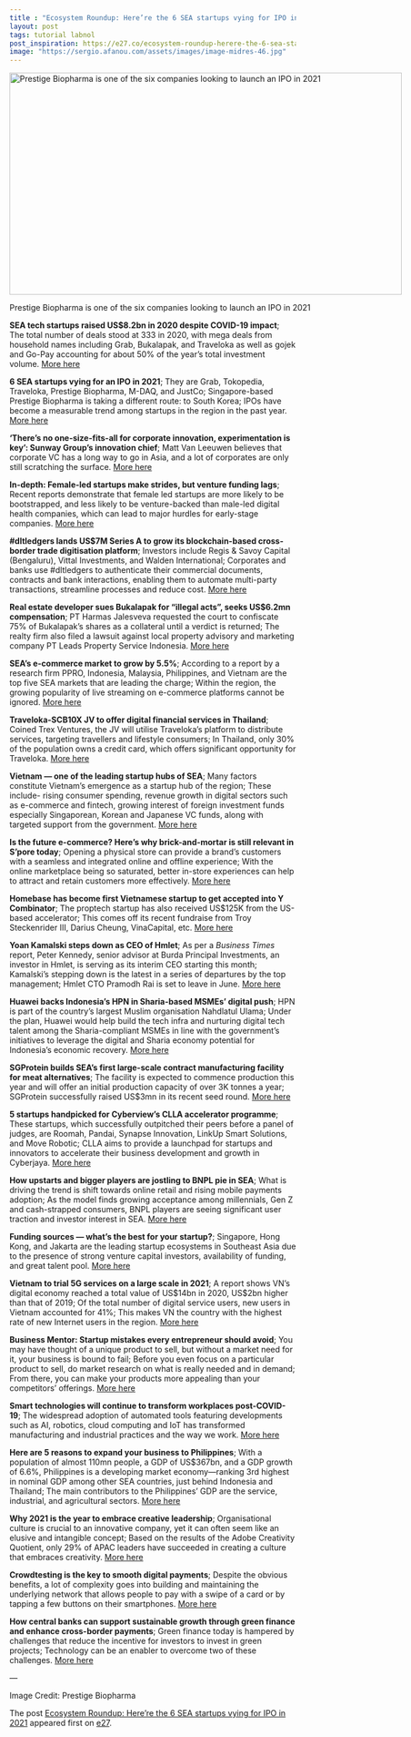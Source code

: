 ```yaml
---
title : "Ecosystem Roundup: Here’re the 6 SEA startups vying for IPO in 2021"
layout: post
tags: tutorial labnol
post_inspiration: https://e27.co/ecosystem-roundup-herere-the-6-sea-startups-vying-for-ipo-in-2021-20210329/
image: "https://sergio.afanou.com/assets/images/image-midres-46.jpg"
---
```


<div id="attachment_412240" style="width: 700px" class="wp-caption aligncenter"><img aria-describedby="caption-attachment-412240" loading="lazy" class="wp-image-412240 size-full" src="https://e27.co/wp-content/uploads/2021/03/Prestige_biopharma.png" alt="Prestige Biopharma is one of the six companies looking to launch an IPO in 2021" width="690" height="390" /><p id="caption-attachment-412240" class="wp-caption-text">Prestige Biopharma is one of the six companies looking to launch an IPO in 2021</p></div>
<p><strong>SEA tech startups raised US$8.2bn in 2020 despite COVID-19 impact</strong>; The total number of deals stood at 333 in 2020, with mega deals from household names including Grab, Bukalapak, and Traveloka as well as gojek and Go-Pay accounting for about 50% of the year’s total investment volume. <a rel="follow" href="https://www.techinasia.com/southeast-asian-tech-startups-raised-82b-2020-despite-covid19-impact">More here</a></p>
<p><strong>6 SEA startups vying for an IPO in 2021</strong>; They are Grab, Tokopedia, Traveloka, Prestige Biopharma, M-DAQ, and JustCo; Singapore-based Prestige Biopharma is taking a different route: to South Korea; IPOs have become a measurable trend among startups in the region in the past year. <a rel="follow" href="https://techcollectivesea.com/2021/03/26/6-southeast-asian-startups-vying-for-an-ipo-in-2021/">More here</a></p>
<p><strong>‘There’s no one-size-fits-all for corporate innovation, experimentation is key’: Sunway Group’s innovation chief</strong>; Matt Van Leeuwen believes that corporate VC has a long way to go in Asia, and a lot of corporates are only still scratching the surface. <a rel="follow" href="https://e27.co/theres-no-one-size-fits-all-for-corporate-innovation-experimentation-is-key-sunway-groups-innovation-chief-20210326/">More here</a></p>
<p><strong>In-depth: Female-led startups make strides, but venture funding lags</strong>; Recent reports demonstrate that female led startups are more likely to be bootstrapped, and less likely to be venture-backed than male-led digital health companies, which can lead to major hurdles for early-stage companies. <a rel="follow" href="https://www.mobihealthnews.com/news/depth-female-led-startups-make-strides-venture-funding-lags">More here</a></p>
<p><strong>#dltledgers lands US$7M Series A to grow its blockchain-based cross-border trade digitisation platform</strong>; Investors include Regis &amp; Savoy Capital (Bengaluru), Vittal Investments, and Walden International; Corporates and banks use #dltledgers to authenticate their commercial documents, contracts and bank interactions, enabling them to automate multi-party transactions, streamline processes and reduce cost. <a rel="follow" href="https://e27.co/dltledgers-lands-us7m-series-a-to-grow-its-blockchain-based-cross-border-trade-digitisation-platform-20210325/">More here</a></p>
<p><strong>Real estate developer sues Bukalapak for &#8220;illegal acts&#8221;, seeks US$6.2mn compensation</strong>; PT Harmas Jalesveva requested the court to confiscate 75% of Bukalapak&#8217;s shares as a collateral until a verdict is returned; The realty firm also filed a lawsuit against local property advisory and marketing company PT Leads Property Service Indonesia. <a rel="follow" href="https://e27.co/local-real-estate-developer-sued-bukalapak-for-illegal-acts-seeks-us6-2m-compensation-20210326/">More here</a></p>
<p><strong>SEA&#8217;s e-commerce market to grow by 5.5%</strong>; According to a report by a research firm PPRO, Indonesia, Malaysia, Philippines, and Vietnam are the top five SEA markets that are leading the charge; Within the region, the growing popularity of live streaming on e-commerce platforms cannot be ignored. <a rel="follow" href="https://www.asiatechdaily.com/e-commerce-trends-in-southeast-asia-2021/">More here</a></p>
<p><strong>Traveloka-SCB10X JV to offer digital financial services in Thailand</strong>; Coined Trex Ventures, the JV will utilise Traveloka&#8217;s platform to distribute services, targeting travellers and lifestyle consumers; In Thailand, only 30% of the population owns a credit card, which offers significant opportunity for Traveloka. <a rel="follow" href="https://e27.co/traveloka-scb10x-jv-to-offer-digital-financial-services-in-thailand-20210326/">More here</a></p>
<p><strong>Vietnam &#8212; one of the leading startup hubs of SEA</strong>; Many factors constitute Vietnam’s emergence as a startup hub of the region; These include- rising consumer spending, revenue growth in digital sectors such as e-commerce and fintech, growing interest of foreign investment funds especially Singaporean, Korean and Japanese VC funds, along with targeted support from the government. <a rel="follow" href="https://www.asiatechdaily.com/vietnam-one-of-the-leading-startup-hubs-of-southeast-asia/">More here</a></p>
<p><strong>Is the future e-commerce? Here’s why brick-and-mortar is still relevant in S’pore today</strong>; Opening a physical store can provide a brand’s customers with a seamless and integrated online and offline experience; With the online marketplace being so saturated, better in-store experiences can help to attract and retain customers more effectively. <a rel="follow" href="https://vulcanpost.com/738114/why-brick-and-mortar-is-relevant-despite-e-commerce/">More here</a></p>
<p><strong>Homebase has become first Vietnamese startup to get accepted into Y Combinator</strong>; The proptech startup has also received US$125K from the US-based accelerator; This comes off its recent fundraise from Troy Steckenrider III, Darius Cheung, VinaCapital, etc. <a rel="follow" href="https://e27.co/homebase-becomes-first-vietnamese-startup-to-be-accepted-into-y-combinator-20210326/">More here</a></p>
<p><strong>Yoan Kamalski steps down as CEO of Hmlet</strong>; As per a <em>Business Times </em>report, Peter Kennedy, senior advisor at Burda Principal Investments, an investor in Hmlet, is serving as its interim CEO starting this month; Kamalski’s stepping down is the latest in a series of departures by the top management; Hmlet CTO Pramodh Rai is set to leave in June. <a rel="follow" href="https://e27.co/yoan-kamalski-steps-down-as-ceo-of-hmlet-report-20210326/">More here</a></p>
<p><strong>Huawei backs Indonesia&#8217;s HPN in Sharia-based MSMEs&#8217; digital push</strong>; HPN is part of the country&#8217;s largest Muslim organisation Nahdlatul Ulama; Under the plan, Huawei would help build the tech infra and nurturing digital tech talent among the Sharia-compliant MSMEs in line with the government&#8217;s initiatives to leverage the digital and Sharia economy potential for Indonesia&#8217;s economic recovery. <a rel="follow" href="https://jakartaglobe.id/business/huawei-backs-nu-in-shariabased-msmes-digital-push">More here</a></p>
<p><strong>SGProtein builds SEA&#8217;s first large-scale contract manufacturing facility for meat alternatives</strong>; The facility is expected to commence production this year and will offer an initial production capacity of over 3K tonnes a year; SGProtein successfully raised US$3mn in its recent seed round. <a rel="follow" href="https://vegconomist.com/companies-and-portraits/sgprotein-builds-southeast-asias-first-large-scale-contract-manufacturing-facility-for-meat-alternatives/">More here</a></p>
<p><strong>5 startups handpicked for Cyberview&#8217;s CLLA accelerator programme</strong>; These startups, which successfully outpitched their peers before a panel of judges, are Roomah, Pandai, Synapse Innovation, LinkUp Smart Solutions, and Move Robotic; CLLA aims to provide a launchpad for startups and innovators to accelerate their business development and growth in Cyberjaya. <a rel="follow" href="https://www.digitalnewsasia.com/entrepreneurial-nation/five-startups-handpicked-cyberviews-clla-accelerator-programme">More here</a></p>
<p><strong>How upstarts and bigger players are jostling to BNPL pie in SEA</strong>; What is driving the trend is shift towards online retail and rising mobile payments adoption; As the model finds growing acceptance among millennials, Gen Z and cash-strapped consumers, BNPL players are seeing significant user traction and investor interest in SEA. <a rel="follow" href="https://www.dealstreetasia.com/stories/buy-now-pay-later-230987/">More here</a></p>
<p><strong>Funding sources &#8212; what’s the best for your startup?</strong>; Singapore, Hong Kong, and Jakarta are the leading startup ecosystems in Southeast Asia due to the presence of strong venture capital investors, availability of funding, and great talent pool. <a rel="follow" href="https://www.asiatechdaily.com/funding-sources-whats-best-for-your-startup/">More here</a></p>
<p><strong>Vietnam to trial 5G services on a large scale in 2021</strong>; A report shows VN&#8217;s digital economy reached a total value of US$14bn in 2020, US$2bn higher than that of 2019; Of the total number of digital service users, new users in Vietnam accounted for 41%; This makes VN the country with the highest rate of new Internet users in the region. <a rel="follow" href="https://opengovasia.com/vietnam-to-trial-5g-services-on-a-large-scale-in-2021/">More here</a></p>
<p><strong>Business Mentor: Startup mistakes every entrepreneur should avoid</strong>; You may have thought of a unique product to sell, but without a market need for it, your business is bound to fail; Before you even focus on a particular product to sell, do market research on what is really needed and in demand; From there, you can make your products more appealing than your competitors&#8217; offerings. <a rel="follow" href="https://news.abs-cbn.com/business/03/27/21/business-mentor-startup-mistakes-every-entrepreneur-should-avoid">More here</a></p>
<p><strong>Smart technologies will continue to transform workplaces post-COVID-19</strong>; The widespread adoption of automated tools featuring developments such as AI, robotics, cloud computing and IoT has transformed manufacturing and industrial practices and the way we work. <a rel="follow" href="https://hrasiamedia.com/global/smart-technologies-will-continue-to-transform-workplaces-post-covid-19/">More here</a></p>
<p><strong>Here are 5 reasons to expand your business to Philippines</strong>; With a population of almost 110mn people, a GDP of US$367bn, and a GDP growth of 6.6%, Philippines is a developing market economy—ranking 3rd highest in nominal GDP among other SEA countries, just behind Indonesia and Thailand; The main contributors to the Philippines’ GDP are the service, industrial, and agricultural sectors. <a rel="follow" href="https://e27.co/here-are-5-reasons-to-expand-your-business-to-the-philippines-20210326/">More here</a></p>
<p><strong>Why 2021 is the year to embrace creative leadership</strong>; Organisational culture is crucial to an innovative company, yet it can often seem like an elusive and intangible concept; Based on the results of the Adobe Creativity Quotient, only 29% of APAC leaders have succeeded in creating a culture that embraces creativity. <a rel="follow" href="https://e27.co/why-2021-is-the-year-to-embrace-creative-leadership-20210325/">More here</a></p>
<p><strong>Crowdtesting is the key to smooth digital payments</strong>; Despite the obvious benefits, a lot of complexity goes into building and maintaining the underlying network that allows people to pay with a swipe of a card or by tapping a few buttons on their smartphones. <a rel="follow" href="https://www.techinasia.com/crowdtesting-key-smooth-digital-payments">More here</a></p>
<p><strong>How central banks can support sustainable growth through green finance and enhance cross-border payments</strong>; Green finance today is hampered by challenges that reduce the incentive for investors to invest in green projects; Technology can be an enabler to overcome two of these challenges. <a rel="follow" href="https://opengovasia.com/how-central-banks-can-support-sustainable-growth-through-green-finance-and-enhance-cross-border-payments/">More here</a></p>
<p>&#8212;</p>
<p>Image Credit: Prestige Biopharma</p>
<p>The post <a rel="nofollow" href="https://e27.co/ecosystem-roundup-herere-the-6-sea-startups-vying-for-ipo-in-2021-20210329/">Ecosystem Roundup: Here&#8217;re the 6 SEA startups vying for IPO in 2021</a> appeared first on <a rel="nofollow" href="https://e27.co">e27</a>.</p>
